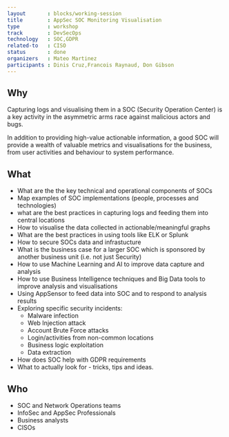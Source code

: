 ```yaml
---
layout       : blocks/working-session
title        : AppSec SOC Monitoring Visualisation
type         : workshop
track        : DevSecOps
technology   : SOC,GDPR
related-to   : CISO
status       : done
organizers   : Mateo Martinez
participants : Dinis Cruz,Francois Raynaud, Don Gibson
---
```


## Why

Capturing logs and visualising them in a SOC (Security Operation Center) is a key activity in the asymmetric arms race against malicious actors and bugs.

In addition to providing high-value actionable information, a good SOC will provide a wealth of valuable metrics and visualisations for the business, from user activities and behaviour to system performance.

## What

 - What are the the key technical and operational components of SOCs
 - Map examples of SOC implementations (people, processes and technologies)
 - what are the best practices in capturing logs and feeding them into central locations
 - How to visualise the data collected in actionable/meaningful graphs
 - What are the best practices in using tools like ELK or Splunk
 - How to secure SOCs data and infrastucture
 - What is the business case for a larger SOC which is sponsored by another business unit (i.e. not just Security)
 - How to use Machine Learning and AI to improve data capture and analysis
 - How to use Business Intelligence techniques and Big Data tools to improve analysis and visualisations
 - Using AppSensor to feed data into SOC and to respond to analysis results
 - Exploring specific security incidents:
    - Malware infection
    - Web Injection attack
    - Account Brute Force attacks
    - Login/activities from non-common locations
    - Business logic exploitation
    - Data extraction
 - How does SOC help with GDPR requirements
 - What to actually look for - tricks, tips and ideas.

## Who

 - SOC and Network Operations teams
 - InfoSec and AppSec Professionals
 - Business analysts
 - CISOs



